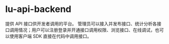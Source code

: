 # lu-api-backend
提供 API 接口供开发者调用的平台。 管理员可以接入并发布接口、统计分析各接口调用情况；用户可以注册登录并开通接口调用权限、浏览接口、在线调试，也可以使用客户端 SDK 直接在代码中调用接口。
